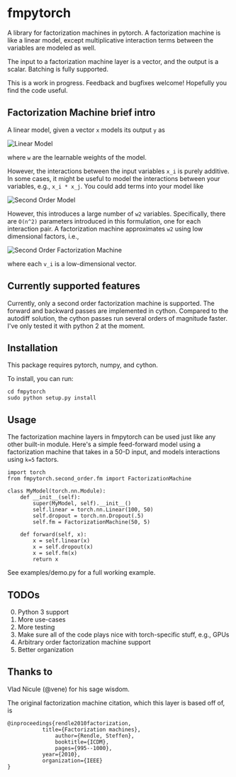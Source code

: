 # fmpytorch

A library for factorization machines in pytorch. A factorization
machine is like a linear model, except multiplicative interaction
terms between the variables are modeled as well.

The input to a factorization machine layer is a vector, and the output
is a scalar. Batching is fully supported.

This is a work in progress. Feedback and bugfixes welcome! Hopefully you
find the code useful.

## Factorization Machine brief intro

A linear model, given a vector `x` models its output `y` as

![Linear Model](https://raw.githubusercontent.com/jmhessel/fmpytorch/master/images/linear_model.png)

where `w` are the learnable weights of the model.

However, the interactions between the input variables `x_i` is purely additive. In some cases, it might be useful to model the interactions between your variables, e.g., `x_i * x_j`. You could add terms into your model like

![Second Order Model](https://raw.githubusercontent.com/jmhessel/fmpytorch/master/images/second_order.png)

However, this introduces a large number of `w2` variables. Specifically, there are `O(n^2)` parameters introduced in this formulation, one for each interaction pair. A factorization machine approximates `w2` using low dimensional factors, i.e.,

![Second Order Factorization Machine](https://raw.githubusercontent.com/jmhessel/fmpytorch/master/images/fm.png)

where each `v_i` is a low-dimensional vector.

## Currently supported features

Currently, only a second order factorization machine is supported. The
forward and backward passes are implemented in cython. Compared to the
autodiff solution, the cython passes run several orders of magnitude
faster. I've only tested it with python 2 at the moment.

## Installation

This package requires pytorch, numpy, and cython.

To install, you can run:

```
cd fmpytorch
sudo python setup.py install
```

## Usage

The factorization machine layers in fmpytorch can be used just like any other built-in module. Here's a simple feed-forward model using a factorization machine that takes in a 50-D input, and models interactions using `k=5` factors.

```
import torch
from fmpytorch.second_order.fm import FactorizationMachine

class MyModel(torch.nn.Module):
    def __init__(self):
        super(MyModel, self).__init__()
        self.linear = torch.nn.Linear(100, 50)
        self.dropout = torch.nn.Dropout(.5)
        self.fm = FactorizationMachine(50, 5)

    def forward(self, x):
        x = self.linear(x)
        x = self.dropout(x)
        x = self.fm(x)
        return x
```

See examples/demo.py for a full working example.

## TODOs

0. Python 3 support
1. More use-cases
2. More testing
3. Make sure all of the code plays nice with torch-specific stuff, e.g., GPUs
4. Arbitrary order factorization machine support
5. Better organization

## Thanks to

Vlad Nicule (@vene) for his sage wisdom.

The original factorization machine citation, which this layer is based off of, is

```
@inproceedings{rendle2010factorization,
	       title={Factorization machines},
    	       author={Rendle, Steffen},
      	       booktitle={ICDM},
               pages={995--1000},
	       year={2010},
	       organization={IEEE}
}